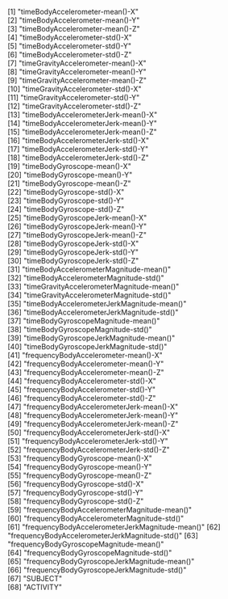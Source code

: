  [1] "timeBodyAccelerometer-mean()-X"                
 [2] "timeBodyAccelerometer-mean()-Y"                
 [3] "timeBodyAccelerometer-mean()-Z"                
 [4] "timeBodyAccelerometer-std()-X"                 
 [5] "timeBodyAccelerometer-std()-Y"                 
 [6] "timeBodyAccelerometer-std()-Z"                 
 [7] "timeGravityAccelerometer-mean()-X"             
 [8] "timeGravityAccelerometer-mean()-Y"             
 [9] "timeGravityAccelerometer-mean()-Z"             
[10] "timeGravityAccelerometer-std()-X"              
[11] "timeGravityAccelerometer-std()-Y"              
[12] "timeGravityAccelerometer-std()-Z"              
[13] "timeBodyAccelerometerJerk-mean()-X"            
[14] "timeBodyAccelerometerJerk-mean()-Y"            
[15] "timeBodyAccelerometerJerk-mean()-Z"            
[16] "timeBodyAccelerometerJerk-std()-X"             
[17] "timeBodyAccelerometerJerk-std()-Y"             
[18] "timeBodyAccelerometerJerk-std()-Z"             
[19] "timeBodyGyroscope-mean()-X"                    
[20] "timeBodyGyroscope-mean()-Y"                    
[21] "timeBodyGyroscope-mean()-Z"                    
[22] "timeBodyGyroscope-std()-X"                     
[23] "timeBodyGyroscope-std()-Y"                     
[24] "timeBodyGyroscope-std()-Z"                     
[25] "timeBodyGyroscopeJerk-mean()-X"                
[26] "timeBodyGyroscopeJerk-mean()-Y"                
[27] "timeBodyGyroscopeJerk-mean()-Z"                
[28] "timeBodyGyroscopeJerk-std()-X"                 
[29] "timeBodyGyroscopeJerk-std()-Y"                 
[30] "timeBodyGyroscopeJerk-std()-Z"                 
[31] "timeBodyAccelerometerMagnitude-mean()"         
[32] "timeBodyAccelerometerMagnitude-std()"          
[33] "timeGravityAccelerometerMagnitude-mean()"      
[34] "timeGravityAccelerometerMagnitude-std()"       
[35] "timeBodyAccelerometerJerkMagnitude-mean()"     
[36] "timeBodyAccelerometerJerkMagnitude-std()"      
[37] "timeBodyGyroscopeMagnitude-mean()"             
[38] "timeBodyGyroscopeMagnitude-std()"              
[39] "timeBodyGyroscopeJerkMagnitude-mean()"         
[40] "timeBodyGyroscopeJerkMagnitude-std()"          
[41] "frequencyBodyAccelerometer-mean()-X"           
[42] "frequencyBodyAccelerometer-mean()-Y"           
[43] "frequencyBodyAccelerometer-mean()-Z"           
[44] "frequencyBodyAccelerometer-std()-X"            
[45] "frequencyBodyAccelerometer-std()-Y"            
[46] "frequencyBodyAccelerometer-std()-Z"            
[47] "frequencyBodyAccelerometerJerk-mean()-X"       
[48] "frequencyBodyAccelerometerJerk-mean()-Y"       
[49] "frequencyBodyAccelerometerJerk-mean()-Z"       
[50] "frequencyBodyAccelerometerJerk-std()-X"        
[51] "frequencyBodyAccelerometerJerk-std()-Y"        
[52] "frequencyBodyAccelerometerJerk-std()-Z"        
[53] "frequencyBodyGyroscope-mean()-X"               
[54] "frequencyBodyGyroscope-mean()-Y"               
[55] "frequencyBodyGyroscope-mean()-Z"               
[56] "frequencyBodyGyroscope-std()-X"                
[57] "frequencyBodyGyroscope-std()-Y"                
[58] "frequencyBodyGyroscope-std()-Z"                
[59] "frequencyBodyAccelerometerMagnitude-mean()"    
[60] "frequencyBodyAccelerometerMagnitude-std()"     
[61] "frequencyBodyAccelerometerJerkMagnitude-mean()"
[62] "frequencyBodyAccelerometerJerkMagnitude-std()" 
[63] "frequencyBodyGyroscopeMagnitude-mean()"        
[64] "frequencyBodyGyroscopeMagnitude-std()"         
[65] "frequencyBodyGyroscopeJerkMagnitude-mean()"    
[66] "frequencyBodyGyroscopeJerkMagnitude-std()"     
[67] "SUBJECT"                                       
[68] "ACTIVITY"                                      
